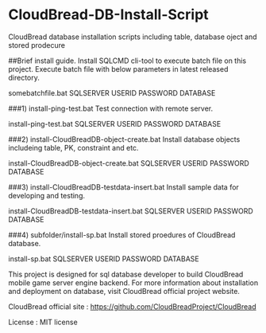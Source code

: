 # CloudBread-DB-Install-Script
CloudBread database installation scripts including table, database oject and stored prodecure

##Brief install guide.
Install SQLCMD cli-tool to execute batch file on this project.
Execute batch file with below parameters in latest released directory.

somebatchfile.bat SQLSERVER USERID PASSWORD DATABASE

###1) install-ping-test.bat
Test connection with remote server.

install-ping-test.bat SQLSERVER USERID PASSWORD DATABASE


###2) install-CloudBreadDB-object-create.bat
Install database objects includeing table, PK, constraint and etc.

install-CloudBreadDB-object-create.bat SQLSERVER USERID PASSWORD DATABASE


###3) install-CloudBreadDB-testdata-insert.bat
Install sample data for developing and testing.

install-CloudBreadDB-testdata-insert.bat SQLSERVER USERID PASSWORD DATABASE


###4) subfolder/install-sp.bat
Install stored proedures of CloudBread database.

install-sp.bat SQLSERVER USERID PASSWORD DATABASE


This project is designed for sql database developer to build CloudBread mobile game server engine backend. For more information about installation and deployment on database, visit CloudBread official project website.

CloudBread official site : https://github.com/CloudBreadProject/CloudBread

License : MIT license
